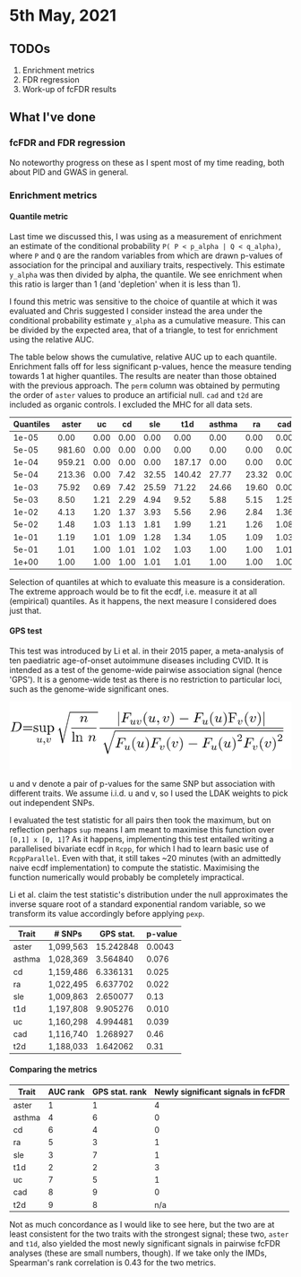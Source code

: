 # 5th May, 2021

## TODOs 

1. Enrichment metrics
2. FDR regression
3. Work-up of fcFDR results

## What I've done

### fcFDR and FDR regression

No noteworthy progress on these as I spent most of my time reading, both about PID and GWAS in general.

### Enrichment metrics

#### Quantile metric 

Last time we discussed this, I was using as a measurement of enrichment an estimate of the conditional probability `P( P < p_alpha | Q < q_alpha)`, where `P` and `Q` are the random variables from which are drawn p-values of association for the principal and auxiliary traits, respectively. This estimate `y_alpha` was then divided by alpha, the quantile. We see enrichment when this ratio is larger than 1 (and 'depletion' when it is less than 1).

I found this metric was sensitive to the choice of quantile at which it was evaluated and Chris suggested I consider instead the area under the conditional probability estimate `y_alpha` as a cumulative measure. This can be divided by the expected area, that of a triangle, to test for enrichment using the relative AUC.

The table below shows the cumulative, relative AUC up to each quantile. Enrichment falls off for less significant p-values, hence the measure tending towards 1 at higher quantiles. The results are neater than those obtained with the previous approach. The `perm` column was obtained by permuting the order of `aster` values to produce an artificial null. `cad` and `t2d` are included as organic controls. I excluded the MHC for all data sets.

| Quantiles |  aster |   uc |   cd |   sle |    t1d | asthma |    ra |  cad |  t2d | perm |
|-----------|--------|------|------|-------|--------|--------|-------|------|------|------|
|     1e-05 |   0.00 | 0.00 | 0.00 |  0.00 |   0.00 |   0.00 |  0.00 | 0.00 | 0.00 | 0.00 |
|     5e-05 | 981.60 | 0.00 | 0.00 |  0.00 |   0.00 |   0.00 |  0.00 | 0.00 | 0.00 | 0.00 |
|     1e-04 | 959.21 | 0.00 | 0.00 |  0.00 | 187.17 |   0.00 |  0.00 | 0.00 | 0.00 | 0.00 |
|     5e-04 | 213.36 | 0.00 | 7.42 | 32.55 | 140.42 |  27.77 | 23.32 | 0.00 | 0.00 | 1.47 |
|     1e-03 |  75.92 | 0.69 | 7.42 | 25.59 |  71.22 |  24.66 | 19.60 | 0.00 | 0.29 | 1.37 |
|     5e-03 |   8.50 | 1.21 | 2.29 |  4.94 |   9.52 |   5.88 |  5.15 | 1.25 | 0.97 | 1.17 |
|     1e-02 |   4.13 | 1.20 | 1.37 |  3.93 |   5.56 |   2.96 |  2.84 | 1.36 | 1.02 | 1.11 |
|     5e-02 |   1.48 | 1.03 | 1.13 |  1.81 |   1.99 |   1.21 |  1.26 | 1.08 | 0.99 | 1.02 |
|     1e-01 |   1.19 | 1.01 | 1.09 |  1.28 |   1.34 |   1.05 |  1.09 | 1.03 | 1.00 | 1.01 |
|     5e-01 |   1.01 | 1.00 | 1.01 |  1.02 |   1.03 |   1.00 |  1.00 | 1.01 | 1.00 | 1.00 |
|     1e+00 |   1.00 | 1.00 | 1.00 |  1.01 |   1.01 |   1.00 |  1.00 | 1.00 | 1.00 |  1.0 |

Selection of quantiles at which to evaluate this measure is a consideration. The extreme approach would be to fit the ecdf, i.e. measure it at all (empirical) quantiles. As it happens, the next measure I considered does just that.

#### GPS test

This test was introduced by Li et al. in their 2015 paper, a meta-analysis of ten paediatric age-of-onset autoimmune diseases including CVID. It is intended as a test of the genome-wide pairwise association signal (hence 'GPS'). It is a genome-wide test as there is no restriction to particular loci, such as the genome-wide significant ones. 

![](/images/050521/gps_stat.png)

u and v denote a pair of p-values for the same SNP but association with different traits. We assume i.i.d. u and v, so I used the LDAK weights to pick out independent SNPs. 

I evaluated the test statistic for all pairs then took the maximum, but on reflection perhaps `sup` means I am meant to maximise this function over `[0,1] x [0, 1]`? As it happens, implementing this test entailed writing a parallelised bivariate ecdf in `Rcpp`, for which I had to learn basic use of `RcppParallel`. Even with that, it still takes ~20 minutes (with an admittedly naive ecdf implementation) to compute the statistic. Maximising the function numerically would probably be completely impractical. 

Li et al. claim the test statistic's distribution under the null approximates the inverse square root of a standard exponential random variable, so we transform its value accordingly before applying `pexp`. 

| Trait  | # SNPs    | GPS stat. | p-value |
|--------|-----------|-----------|---------|
| aster  | 1,099,563 | 15.242848 |  0.0043 |
| asthma | 1,028,369 |  3.564840 |   0.076 |
| cd     | 1,159,486 |  6.336131 |   0.025 |
| ra     | 1,022,495 |  6.637702 |   0.022 |
| sle    | 1,009,863 |  2.650077 |    0.13 |
| t1d    | 1,197,808 |  9.905276 |   0.010 |
| uc     | 1,160,298 |  4.994481 |   0.039 |
| cad    | 1,116,740 |  1.268927 |    0.46 |
| t2d    | 1,188,033 |  1.642062 |    0.31 |

#### Comparing the metrics

| Trait  | AUC rank | GPS stat. rank | Newly significant signals in fcFDR |
|--------|----------|----------------|------------------------------------|
| aster  |        1 |              1 |                                  4 |
| asthma |        4 |              6 |                                  0 |
| cd     |        6 |              4 |                                  0 |
| ra     |        5 |              3 |                                  1 |
| sle    |        3 |              7 |                                  1 |
| t1d    |        2 |              2 |                                  3 |
| uc     |        7 |              5 |                                  1 |
| cad    |        8 |              9 |                                  0 |
| t2d    |        9 |              8 |                                n/a |

Not as much concordance as I would like to see here, but the two are at least consistent for the two traits with the strongest signal; these two, `aster` and `t1d`, also yielded the most newly significant signals in pairwise fcFDR analyses (these are small numbers, though). If we take only the IMDs, Spearman's rank correlation is 0.43 for the two metrics.
